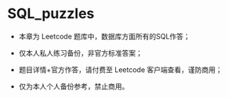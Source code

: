 # SQL_puzzles

* 本章为 Leetcode 题库中，数据库方面所有的SQL作答；
  
* 仅本人私人练习备份，非官方标准答案；
  
* 题目详情+官方作答，请付费至 Leetcode 客户端查看，谨防商用；
  
* 仅为本人个人备份参考，禁止商用。
